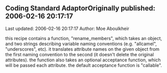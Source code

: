 ## Coding Standard AdaptorOriginally published: 2006-02-16 20:17:17 
Last updated: 2006-02-16 20:17:17 
Author: Moe Aboulkheir 
 
this recipe contains a function, "rename_members", which takes an object, and two strings describing variable naming conventions (e.g. "allcamel", "underscores", etc).  it translates attribute names on the given object from the first naming convention to the second (it doesn't delete the original attributes).  the function also takes an optional acceptance function, which will be passed each attribute.  the default acceptance function is "callable".